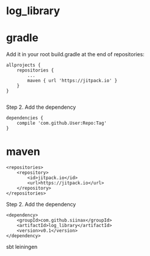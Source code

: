 # log_library
gradle
====
Add it in your root build.gradle at the end of repositories:
```
allprojects {
    repositories {
        ...
        maven { url 'https://jitpack.io' }
    }
}
	    
```
Step 2. Add the dependency
```
dependencies {
    compile 'com.github.User:Repo:Tag'
}
```
maven
===
```
<repositories>
    <repository>
        <id>jitpack.io</id>
        <url>https://jitpack.io</url>
    </repository>
</repositories>
```
Step 2. Add the dependency
```
<dependency>
    <groupId>com.github.siinax</groupId>
    <artifactId>log_library</artifactId>
    <version>v0.1</version>
</dependency>
```
sbt
leiningen
